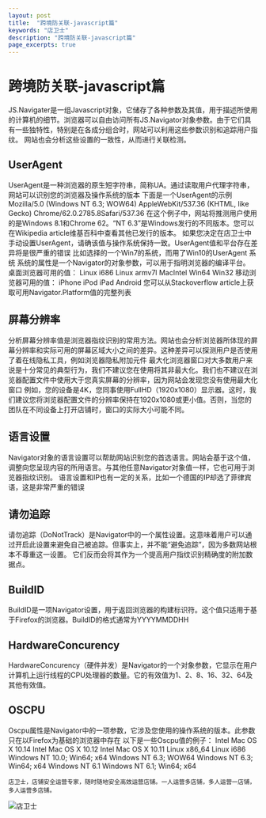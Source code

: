 ```yaml
---
layout: post
title:  "跨境防关联-javascript篇"
keywords: "店卫士"
description: "跨境防关联-javascript篇" 
page_excerpts: true
---
```


# 跨境防关联-javascript篇 
JS.Navigater是一组Javascript对象，它储存了各种参数及其值，用于描述所使用的计算机的细节。浏览器可以自由访问所有JS.Navigator对象参数。由于它们具有一些独特性，特别是在各成分组合时，网站可以利用这些参数识别和追踪用户指纹。
网站也会分析这些设置的一致性，从而进行关联检测。
## UserAgent
UserAgent是一种浏览器的原生短字符串，简称UA。通过读取用户代理字符串，网站可以识别您的浏览器及操作系统的版本
下面是一个UserAgent的示例
Mozilla/5.0 (Windows NT 6.3; WOW64) AppleWebKit/537.36 (KHTML, like Gecko) Chrome/62.0.2785.8Safari/537.36
在这个例子中，网站将推测用户使用的是Windows 8.1和Chrome 62。“NT 6.3”是Windows发行的不同版本。您可以在Wikipedia article维基百科中查看其他已发行的版本。
如果您决定在店卫士中手动设置UserAgent，请确该值与操作系统保持一致。UserAgent值和平台存在差异将是很严重的错误
比如选择的一个Win7的系统，而用了Win10的UserAgent
系统
系统的属性是一个Navigator的对象参数，可以用于指明浏览器的编译平台。
桌面浏览器可用的值：
Linux i686
Linux armv7l
MacIntel
Win64
Win32
移动浏览器可用的值：
iPhone
iPod
iPad
Android
您可以从Stackoverflow article上获取可用Navigator.Platform值的完整列表
## 屏幕分辨率
分析屏幕分辨率值是浏览器指纹识别的常用方法。网站也会分析浏览器所体现的屏幕分辨率和实际可用的屏幕区域大小之间的差异。这种差异可以探测用户是否使用了着在线隐私工具，例如浏览器隐私附加元件
最大化浏览器窗口对大多数用户来说是十分常见的典型行为，我们不建议您在使用将其非最大化。我们也不建议在浏览器配置文件中使用大于您真实屏幕的分辨率，因为网站会发现您没有使用最大化窗口
例如，您的设备是4K，您同事使用FullHD（1920x1080）显示器。这时，我们建议您将浏览器配置文件的分辨率保持在1920x1080或更小值。否则，当您的团队在不同设备上打开店铺时，窗口的实际大小可能不同。 
## 语言设置
Navigator对象的语言设置可以帮助网站识别您的首选语言。网站会基于这个值，调整向您呈现内容的所用语言。与其他任意Navigator对象值一样，它也可用于浏览器指纹识别。
语言设置和IP也有一定的关系，比如一个德国的IP却选了菲律宾语，这是非常严重的错误
## 请勿追踪
请勿追踪（DoNotTrack）是Navigator中的一个属性设置。这意味着用户可以通过开启此设置来避免自己被追踪。但事实上，并不能“避免追踪”，因为多数网站根本不尊重这一设置。
它们反而会将其作为一个提高用户指纹识别精确度的附加数据点。
## BuildID
BuildID是一项Navigator设置，用于返回浏览器的构建标识符。这个值只适用于基于Firefox的浏览器。BuildID的格式通常为YYYYMMDDHH
## HardwareConcurency
HardwareConcurency（硬件并发）是Navigator的一个对象参数，它显示在用户计算机上运行线程的CPU处理器的数量。它的有效值为1、2、8、16、32、64及其他有效值。
## OSCPU
Oscpu属性是Navigator中的一项参数，它涉及您使用的操作系统的版本。此参数只在以Firefox为基础的浏览器中存在
以下是一些Oscpu值的例子：
Intel Mac OS X 10.14
Intel Mac OS X 10.12
Intel Mac OS X 10.11
Linux x86_64
Linux i686
Windows NT 10.0; Win64; x64
Windows NT 6.3; WOW64
Windows NT 6.3; Win64; x64
Windows NT 6.1
Windows NT 6.1; Win64; x64

```
店卫士，店铺安全运营专家，随时随地安全高效运营店铺。一人运营多店铺，多人运营一店铺，多人运营多店铺。
```

![店卫士]({{site.baseurl}}/assets/banner.png)
